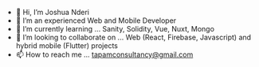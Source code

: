 - 👋 Hi, I’m Joshua Nderi
- 👀 I’m an experienced Web and Mobile Developer
- 🌱 I’m currently learning ... Sanity, Solidity, Vue, Nuxt, Mongo
- 💞️ I’m looking to collaborate on ... Web (React, Firebase, Javascript) and hybrid mobile (Flutter) projects
- 📫 How to reach me ... tapamconsultancy@gmail.com

<!---
Josyno106/Josyno106 is a ✨ special ✨ repository because its `README.md` (this file) appears on your GitHub profile.
You can click the Preview link to take a look at your changes.
--->
